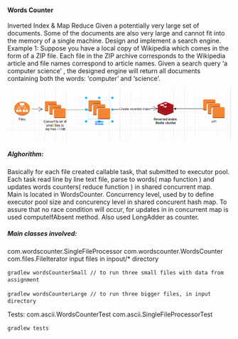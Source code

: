 #### Words Counter
Inverted Index & Map Reduce
Given a potentially very large set of documents. Some of the documents are also very large and cannot fit 
into the memory of a single machine. Design and implement a search engine. 
Example 1: Suppose you have a local copy of Wikipedia which comes in the form of a ZIP file. Each file in
the ZIP archive corresponds to the Wikipedia article and file names correspond to article names. Given a search query
‘a computer science’ , the designed engine will return all documents containing both the words: ‘computer’ and ‘science’.

![img.png](img.png)

##### Alghorithm:
Basically for each file created callable task, that submitted to executor pool. Each task read line by line text file,
parse to words( map function ) and updates words counters( reduce function ) in shared concurrent map.   
Main is located in WordsCounter.
Concurrency level, used by to define executor pool size and concurency level in shared concurent hash map.
To assure that no race condition will occur, for updates in in concurrent map is used computeIfAbsent method. Also used
LongAdder as counter.
##### Main classes involved:
com.wordscounter.SingleFileProcessor
com.wordscounter.WordsCounter
com.files.FileIterator
input files in inpout/* directory
```
gradlew wordsCounterSmall // to run three small files with data from assignment

gradlew wordsCounterLarge // to run three bigger files, in input directory
```
Tests:
com.ascii.WordsCounterTest
com.ascii.SingleFileProcessorTest
```
gradlew tests 